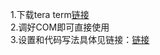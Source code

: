 1.下载tera term[链接](https://tera-term.en.lo4d.com/download/mirror-ls1)   
2.调好COM即可直接使用    
3.设置和代码写法具体见链接：[链接](https://os.mbed.com/handbook/SerialPC)   
